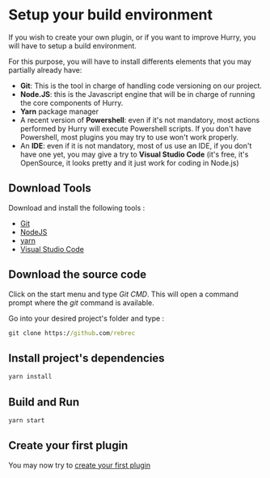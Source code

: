 # Setup your build environment

If you wish to create your own plugin, or if you want to improve Hurry, you will have to setup
a build environment.

For this purpose, you will have to install differents elements that you may partially already have:

- **Git**: This is the tool in charge of handling code versioning on our project.
- **Node.JS**: this is the Javascript engine that will be in charge of running the core components
of Hurry.
- **Yarn** package manager 
- A recent version of **Powershell**: even if it's not mandatory, most actions performed by Hurry will
 execute Powershell scripts. If you don't have Powershell, most plugins you may try to use won't work
 properly.
- An **IDE**: even if it is not mandatory, most of us use an IDE, if you don't have one yet, you
may give a try to **Visual Studio Code** (it's free, it's OpenSource, it looks pretty and it just work
for coding in Node.js)

## Download Tools

Download and install the following tools :

- [Git](https://git-scm.com/download/win)
- [NodeJS](https://nodejs.org/en/download/)
- [yarn](https://classic.yarnpkg.com/fr/docs/install/#windows-stable)
- [Visual Studio Code](https://code.visualstudio.com/download)


## Download the source code

Click on the start menu and type *Git CMD*. This will open a command prompt where the *git* command is available.

Go into your desired project's folder and type :

```cmd
git clone https://github.com/rebrec
```

## Install project's dependencies

```cmd
yarn install
```

## Build and Run

```cmd
yarn start
```

## Create your first plugin

You may now try to [create your first plugin](../plugins/first-plugin/first-plugin.md)